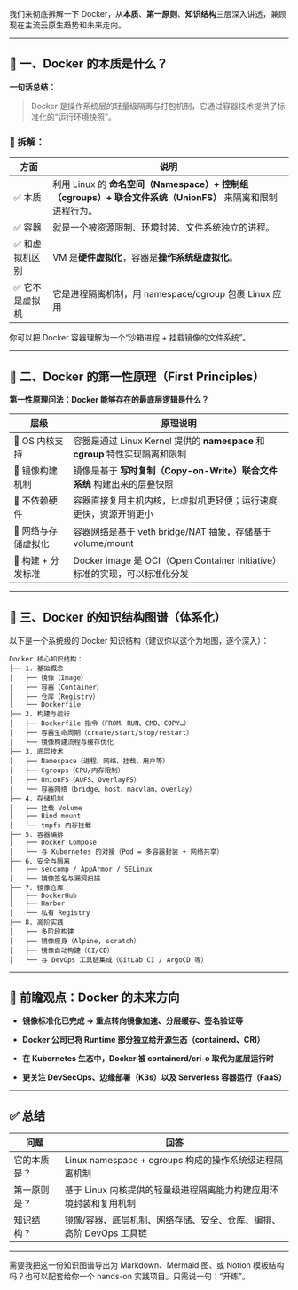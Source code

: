 我们来彻底拆解一下 Docker，从**本质**、**第一原则**、**知识结构**三层深入讲透，兼顾现在主流云原生趋势和未来走向。

---

## 🧠 一、Docker 的本质是什么？

**一句话总结：**

> Docker 是操作系统层的轻量级隔离与打包机制，它通过容器技术提供了标准化的“运行环境快照”。

### 📌 拆解：

|方面|说明|
|---|---|
|✅ 本质|利用 Linux 的 **命名空间（Namespace）+ 控制组（cgroups）+ 联合文件系统（UnionFS）** 来隔离和限制进程行为。|
|✅ 容器|就是一个被资源限制、环境封装、文件系统独立的进程。|
|✅ 和虚拟机区别|VM 是**硬件虚拟化**，容器是**操作系统级虚拟化**。|
|✅ 它不是虚拟机|它是进程隔离机制，用 namespace/cgroup 包裹 Linux 应用|

你可以把 Docker 容器理解为一个“沙箱进程 + 挂载镜像的文件系统”。

---

## 🚀 二、Docker 的第一性原理（First Principles）

**第一性原理问法：Docker 能够存在的最底层逻辑是什么？**

|层级|原理说明|
|---|---|
|🔹 OS 内核支持|容器是通过 Linux Kernel 提供的 **namespace** 和 **cgroup** 特性实现隔离和限制|
|🔹 镜像构建机制|镜像是基于 **写时复制（Copy-on-Write）联合文件系统** 构建出来的层叠快照|
|🔹 不依赖硬件|容器直接复用主机内核，比虚拟机更轻便；运行速度更快，资源开销更小|
|🔹 网络与存储虚拟化|容器网络是基于 veth bridge/NAT 抽象，存储基于 volume/mount|
|🔹 构建 + 分发标准|Docker image 是 OCI（Open Container Initiative）标准的实现，可以标准化分发|

---

## 🧩 三、Docker 的知识结构图谱（体系化）

以下是一个系统级的 Docker 知识结构（建议你以这个为地图，逐个深入）：

```
Docker 核心知识结构：
├── 1. 基础概念
│   ├── 镜像（Image）
│   ├── 容器（Container）
│   ├── 仓库（Registry）
│   └── Dockerfile
├── 2. 构建与运行
│   ├── Dockerfile 指令（FROM、RUN、CMD、COPY…）
│   ├── 容器生命周期（create/start/stop/restart）
│   └── 镜像构建流程与缓存优化
├── 3. 底层技术
│   ├── Namespace（进程、网络、挂载、用户等）
│   ├── Cgroups（CPU/内存限制）
│   ├── UnionFS（AUFS、OverlayFS）
│   └── 容器网络（bridge、host、macvlan、overlay）
├── 4. 存储机制
│   ├── 挂载 Volume
│   ├── Bind mount
│   └── tmpfs 内存挂载
├── 5. 容器编排
│   ├── Docker Compose
│   └── 与 Kubernetes 的对接（Pod = 多容器封装 + 网络共享）
├── 6. 安全与隔离
│   ├── seccomp / AppArmor / SELinux
│   └── 镜像签名与漏洞扫描
├── 7. 镜像仓库
│   ├── DockerHub
│   ├── Harbor
│   └── 私有 Registry
├── 8. 高阶实践
│   ├── 多阶段构建
│   ├── 镜像瘦身（Alpine, scratch）
│   ├── 镜像自动构建（CI/CD）
│   └── 与 DevOps 工具链集成（GitLab CI / ArgoCD 等）
```

---

## 🔮 前瞻观点：Docker 的未来方向

- **镜像标准化已完成 → 重点转向镜像加速、分层缓存、签名验证等**
    
- **Docker 公司已将 Runtime 部分独立给开源生态（containerd、CRI）**
    
- **在 Kubernetes 生态中，Docker 被 containerd/cri-o 取代为底层运行时**
    
- **更关注 DevSecOps、边缘部署（K3s）以及 Serverless 容器运行（FaaS）**
    

---

## ✅ 总结

|问题|回答|
|---|---|
|它的本质是？|Linux namespace + cgroups 构成的操作系统级进程隔离机制|
|第一原则是？|基于 Linux 内核提供的轻量级进程隔离能力构建应用环境封装和复用机制|
|知识结构？|镜像/容器、底层机制、网络存储、安全、仓库、编排、高阶 DevOps 工具链|

---

需要我把这一份知识图谱导出为 Markdown、Mermaid 图、或 Notion 模板结构吗？也可以配套给你一个 hands-on 实践项目。只需说一句：“开练”。